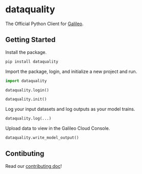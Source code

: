 # dataquality

The Official Python Client for [Galileo](https://rungalileo.io).

## Getting Started

Install the package.
```sh
pip install dataquality
```

Import the package, login, and initialize a new project and run.
```python
import dataquality

dataquality.login()

dataquality.init()
```

Log your input datasets and log outputs as your model trains.

```python
dataquality.log(...)
```

Upload data to view in the Galileo Cloud Console.

```python
dataquality.write_model_output()
```

## Contibuting

Read our [contributing doc](./CONTRIBUTING.md)!

